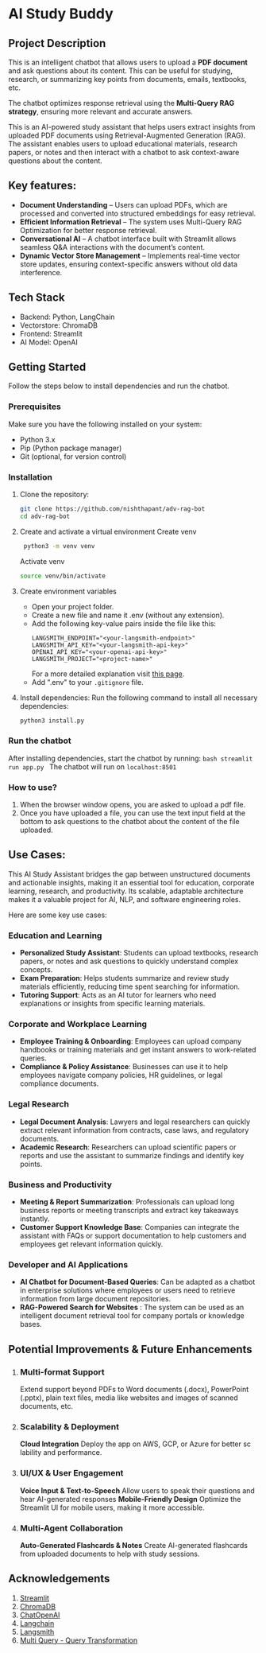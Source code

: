 # **AI Study Buddy**

## Project Description
This is an intelligent chatbot that allows users to upload a **PDF document** and ask questions about its content. This can be useful for studying, research, or summarizing key points from documents, emails, textbooks, etc.

The chatbot optimizes response retrieval using the **Multi-Query RAG strategy**, ensuring more relevant and accurate answers.  


This is an AI-powered study assistant that helps users extract insights from uploaded PDF documents using Retrieval-Augmented Generation (RAG). The assistant enables users to upload educational materials, research papers, or notes and then interact with a chatbot to ask context-aware questions about the content.

## Key features:
- **Document Understanding** – Users can upload PDFs, which are processed and converted into structured embeddings for easy retrieval.
- **Efficient Information Retrieval** – The system uses Multi-Query RAG Optimization for better response retrieval.
- **Conversational AI** – A chatbot interface built with Streamlit allows seamless Q&A interactions with the document’s content.
- **Dynamic Vector Store Management** – Implements real-time vector store updates, ensuring context-specific answers without old data interference.


## Tech Stack
- Backend: Python, LangChain
- Vectorstore: ChromaDB
- Frontend: Streamlit
- AI Model: OpenAI


## Getting Started
Follow the steps below to install dependencies and run the chatbot.

### Prerequisites
Make sure you have the following installed on your system:
- Python 3.x
- Pip (Python package manager)
- Git (optional, for version control)

### Installation
1. Clone the repository:  
   ```bash
   git clone https://github.com/nishthapant/adv-rag-bot
   cd adv-rag-bot
   ```

2. Create and activate a virtual environment
    Create venv
   ```bash
    python3 -m venv venv
    ```

    Activate venv

    ```bash
    source venv/bin/activate
    ```

3. Create environment variables
	- Open your project folder.
	- Create a new file and name it .env (without any extension).
	- Add the following key-value pairs inside the file like this:
        ```
        LANGSMITH_ENDPOINT="<your-langsmith-endpoint>"
        LANGSMITH_API_KEY="<your-langsmith-api-key>"
        OPENAI_API_KEY="<your-openai-api-key>"
        LANGSMITH_PROJECT="<project-name>"
        ```
        For a more detailed explanation visit [this page](https://docs.smith.langchain.com/observability).
    - Add ".env" to your ```
    .gitignore ``` file.
    
3. Install dependencies:
   Run the following command to install all necessary dependencies:  
   ```bash
   python3 install.py
   ```

### Run the chatbot
After installing dependencies, start the chatbot by running:
    ```bash
    streamlit run app.py
    ```
The chatbot will run on ```
localhost:8501 ```

### How to use?
1. When the browser window opens, you are asked to upload a pdf file.
2. Once you have uploaded a file, you can use the text input field at the bottom to ask questions to the chatbot about the content of the file uploaded.

## Use Cases:
This AI Study Assistant bridges the gap between unstructured documents and actionable insights, making it an essential tool for education, corporate learning, research, and productivity. Its scalable, adaptable architecture makes it a valuable project for AI, NLP, and software engineering roles.

Here are some key use cases:

### **Education and Learning**
- **Personalized Study Assistant**: Students can upload textbooks, research papers, or notes and ask questions to quickly understand complex concepts.
- **Exam Preparation**: Helps students summarize and review study materials efficiently, reducing time spent searching for information.
- **Tutoring Support**: Acts as an AI tutor for learners who need explanations or insights from specific learning materials.

### **Corporate and Workplace Learning**
- **Employee Training & Onboarding**: Employees can upload company handbooks or training materials and get instant answers to work-related queries.
- **Compliance & Policy Assistance**: Businesses can use it to help employees navigate company policies, HR guidelines, or legal compliance documents.

### **Legal Research**
- **Legal Document Analysis**: Lawyers and legal researchers can quickly extract relevant information from contracts, case laws, and regulatory documents.
- **Academic Research**: Researchers can upload scientific papers or reports and use the assistant to summarize findings and identify key points.

### **Business and Productivity**
- **Meeting & Report Summarization**: Professionals can upload long business reports or meeting transcripts and extract key takeaways instantly.
- **Customer Support Knowledge Base**: Companies can integrate the assistant with FAQs or support documentation to help customers and employees get relevant information quickly.

### **Developer and AI Applications**
- **AI Chatbot for Document-Based Queries**: Can be adapted as a chatbot in enterprise solutions where employees or users need to retrieve information from large document repositories.
- **RAG-Powered Search for Websites** : The system can be used as an intelligent document retrieval tool for company portals or knowledge bases.


## Potential Improvements & Future Enhancements
1. ### **Multi-format Support**
    Extend support beyond PDFs to Word documents (.docx), PowerPoint (.pptx), plain text files, media like websites and images of scanned documents, etc.

2. ### **Scalability & Deployment**
    **Cloud Integration**
    Deploy the app on AWS, GCP, or Azure for better sc lability and performance.

3. ### **UI/UX & User Engagement**
    **Voice Input & Text-to-Speech**
    Allow users to speak their questions and hear AI-generated responses
    **Mobile-Friendly Design**
    Optimize the Streamlit UI for mobile users, making it more accessible.

4. ### **Multi-Agent Collaboration**
    **Auto-Generated Flashcards & Notes**
    Create AI-generated flashcards from uploaded documents to help with study sessions.


## Acknowledgements
1. [Streamlit]()
2. [ChromaDB]()
3. [ChatOpenAI](https://python.langchain.com/docs/integrations/chat/openai/)
4. [Langchain](https://python.langchain.com/docs/tutorials/llm_chain/)
5. [Langsmith](https://docs.smith.langchain.com/)
5. [Multi Query - Query Transformation](https://community.fullstackretrieval.com/query-transformation/multi-query)
